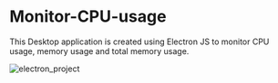 # Monitor-CPU-usage
This Desktop application is created using Electron JS to monitor CPU usage, memory usage and total memory usage.

![electron_project](https://user-images.githubusercontent.com/43435014/109390454-c3331880-7937-11eb-9126-b628b2e94f18.gif)
